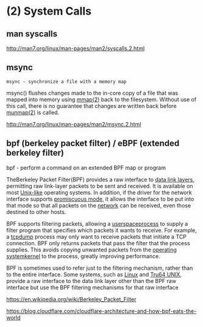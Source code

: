 # (2) System Calls

## man syscalls

<http://man7.org/linux/man-pages/man2/syscalls.2.html>

## msync

`msync - synchronize a file with a memory map`

msync() flushes changes made to the in-core copy of a file that was mapped into memory using [mmap(2)](http://man7.org/linux/man-pages/man2/mmap.2.html) back to the filesystem. Without use of this call, there is no guarantee that changes are written back before [munmap(2)](http://man7.org/linux/man-pages/man2/munmap.2.html) is called.

<http://man7.org/linux/man-pages/man2/msync.2.html>

## bpf (berkeley packet filter) / eBPF (extended berkeley filter)

bpf - perform a command on an extended BPF map or program

TheBerkeley Packet Filter(BPF) provides a raw interface to [data link layers](https://en.wikipedia.org/wiki/Data_link_layer), permitting raw link-layer packets to be sent and received. It is available on most [Unix-like](https://en.wikipedia.org/wiki/Unix-like) operating systems. In addition, if the driver for the network interface supports [promiscuous mode](https://en.wikipedia.org/wiki/Promiscuous_mode), it allows the interface to be put into that mode so that all packets on the [network](https://en.wikipedia.org/wiki/Computer_network) can be received, even those destined to other hosts.

BPF supports filtering packets, allowing a [userspace](https://en.wikipedia.org/wiki/Userspace)[process](https://en.wikipedia.org/wiki/Process_(computer_science)) to supply a filter program that specifies which packets it wants to receive. For example, a [tcpdump](https://en.wikipedia.org/wiki/Tcpdump) process may only want to receive packets that initiate a TCP connection. BPF only returns packets that pass the filter that the process supplies. This avoids copying unwanted packets from the [operating system](https://en.wikipedia.org/wiki/Operating_system)[kernel](https://en.wikipedia.org/wiki/Kernel_(computer_science)) to the process, greatly improving performance.

BPF is sometimes used to refer just to the filtering mechanism, rather than to the entire interface. Some systems, such as [Linux](https://en.wikipedia.org/wiki/Linux) and [Tru64 UNIX](https://en.wikipedia.org/wiki/Tru64_UNIX), provide a raw interface to the data link layer other than the BPF raw interface but use the BPF filtering mechanisms for that raw interface

<https://en.wikipedia.org/wiki/Berkeley_Packet_Filter>

<https://blog.cloudflare.com/cloudflare-architecture-and-how-bpf-eats-the-world>
